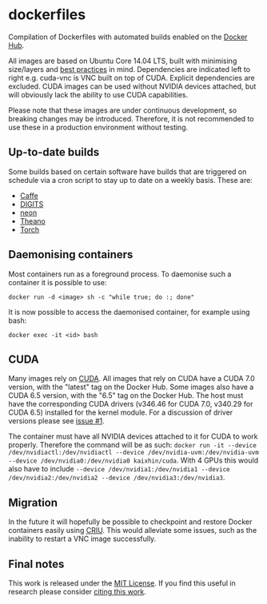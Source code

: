 dockerfiles
===========

Compilation of Dockerfiles with automated builds enabled on the [Docker Hub](https://registry.hub.docker.com/repos/kaixhin/).

All images are based on Ubuntu Core 14.04 LTS, built with minimising size/layers and [best practices](https://docs.docker.com/articles/dockerfile_best-practices/) in mind. Dependencies are indicated left to right e.g. cuda-vnc is VNC built on top of CUDA. Explicit dependencies are excluded. CUDA images can be used without NVIDIA devices attached, but will obviously lack the ability to use CUDA capabilities.

Please note that these images are under continuous development, so breaking changes may be introduced. Therefore, it is not recommended to use these in a production environment without testing.

Up-to-date builds
-----------------

Some builds based on certain software have builds that are triggered on schedule via a cron script to stay up to date on a weekly basis. These are:

- [Caffe](https://github.com/BVLC/caffe)
- [DIGITS](https://github.com/NVIDIA/DIGITS)
- [neon](https://github.com/NervanaSystems/neon)
- [Theano](https://github.com/Theano/Theano)
- [Torch](https://github.com/torch/distro)

Daemonising containers
----------------------

Most containers run as a foreground process. To daemonise such a container it is possible to use:

`docker run -d <image> sh -c "while true; do :; done"`

It is now possible to access the daemonised container, for example using bash:

`docker exec -it <id> bash`

CUDA
----

Many images rely on [CUDA](http://www.nvidia.com/object/cuda_home_new.html). All images that rely on CUDA have a CUDA 7.0 version, with the "latest" tag on the Docker Hub. Some images also have a CUDA 6.5 version, with the "6.5" tag on the Docker Hub. The host must have the corresponding CUDA drivers (v346.46 for CUDA 7.0, v340.29 for CUDA 6.5) installed for the kernel module. For a discussion of driver versions please see [issue #1](https://github.com/Kaixhin/dockerfiles/issues/1).

The container must have all NVIDIA devices attached to it for CUDA to work properly. Therefore the command will be as such: `docker run -it --device /dev/nvidiactl:/dev/nvidiactl --device /dev/nvidia-uvm:/dev/nvidia-uvm --device /dev/nvidia0:/dev/nvidia0 kaixhin/cuda`. With 4 GPUs this would also have to include `--device /dev/nvidia1:/dev/nvidia1 --device /dev/nvidia2:/dev/nvidia2 --device /dev/nvidia3:/dev/nvidia3`.

Migration
---------

In the future it will hopefully be possible to checkpoint and restore Docker containers easily using [CRIU](http://criu.org/Docker). This would alleviate some issues, such as the inability to restart a VNC image successfully.

Final notes
-----------

This work is released under the [MIT License](https://github.com/Kaixhin/dockerfiles/blob/master/LICENSE.md). If you find this useful in research please consider [citing this work](https://github.com/Kaixhin/dockerfiles/blob/master/CITATION.md).
